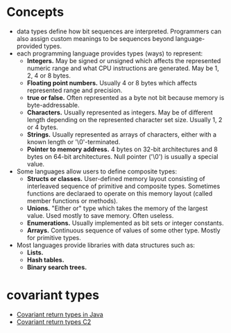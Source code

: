 # Concepts
- data types define how bit sequences are interpreted. Programmers can also assign custom meanings to be sequences beyond language-provided types.
- each programming language provides types (ways) to represent:
  + **Integers.** May be signed or unsigned which affects the represented numeric range and what CPU instructions are generated. May be 1, 2, 4 or 8 bytes.
  + **Floating point numbers.** Usually 4 or 8 bytes which affects represented range and precision.
  + **true or false.** Often represented as a byte not bit because memory is byte-addressable.
  + **Characters.** Usually represented as integers. May be of different length depending on the represented character set size. Usually 1, 2 or 4 bytes.
  + **Strings.** Usually represented as arrays of characters, either with a known length or '\0'-terminated.
  + **Pointer to memory address.** 4 bytes on 32-bit architectures and 8 bytes on 64-bit architectures. Null pointer ('\0') is usually a special value.
- Some languages allow users to define composite types:
  + **Structs or classes.** User-defined memory layout consisting of interleaved sequence of primitive and composite types. Sometimes functions are declaraed to operate on this memory layout (called member functions or methods).
  + **Unions.** "Either or" type which takes the memory of the largest value. Used mostly to save memory. Often useless. 
  + **Enumerations.** Usually implemented as bit sets or integer constants.
  + **Arrays.** Continuous sequence of values of some other type. Mostly for primitive types.
- Most languages provide libraries with data structures such as:
  + **Lists.**
  + **Hash tables.**
  + **Binary search trees.**

# covariant types
- [Covariant return types in Java](https://blogs.oracle.com/sundararajan/entry/covariant_return_types_in_java)
- [Covariant return types C2](http://c2.com/cgi/wiki?CovariantReturnTypes)
